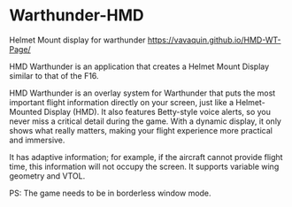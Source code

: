 # Warthunder-HMD
Helmet Mount display for warthunder
https://vavaquin.github.io/HMD-WT-Page/

HMD Warthunder is an application that creates a Helmet Mount Display similar to that of the F16.

HMD Warthunder is an overlay system for Warthunder that puts the most important flight information directly on your screen, just like a Helmet-Mounted Display (HMD). It also features Betty-style voice alerts, so you never miss a critical detail during the game. With a dynamic display, it only shows what really matters, making your flight experience more practical and immersive.

It has adaptive information; for example, if the aircraft cannot provide flight time, this information will not occupy the screen. It supports variable wing geometry and VTOL.

PS: The game needs to be in borderless window mode.










